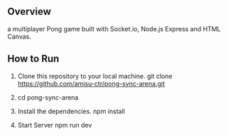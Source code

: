 
## Overview
a multiplayer Pong game built with Socket.io, Node.js Express and HTML Canvas.

## How to Run

1. Clone this repository to your local machine.
   git clone https://github.com/amisu-ctr/pong-sync-arena.git

2.
   cd pong-sync-arena

2. Install the dependencies.
   npm install
3. Start Server
   npm run dev
